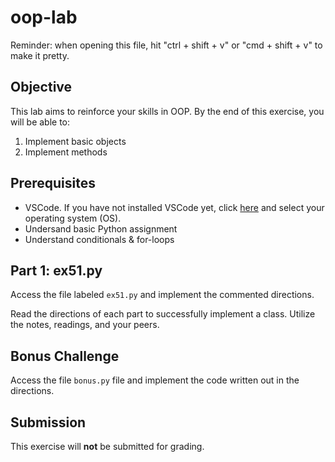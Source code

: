 # oop-lab

Reminder: when opening this file, hit "ctrl + shift + v" or "cmd + shift + v" to make it pretty.

## Objective
This lab aims to reinforce your skills in OOP. By the end of this exercise, you will be able to: 
1. Implement basic objects
2. Implement methods

## Prerequisites
* VSCode. If you have not installed VSCode yet, click [here](https://code.visualstudio.com/download) and select your operating system (OS).
* Undersand basic Python assignment
* Understand conditionals & for-loops

## Part 1: ex51.py

Access the file labeled `ex51.py` and implement the commented directions.

Read the directions of each part to successfully implement a class. Utilize the notes, readings, and your peers.

## Bonus Challenge

Access the file `bonus.py` file and implement the code written out in the directions.

## Submission

This exercise will **not** be submitted for grading.